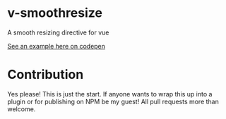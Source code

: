 # v-smoothresize
A smooth resizing directive for vue

[See an example here on codepen](https://codepen.io/JamieCurnow/pen/YjBOmY?editors=1000)

# Contribution
Yes please! This is just the start. If anyone wants to wrap this up into a plugin or for publishing on NPM be my guest! All pull requests more than welcome.
